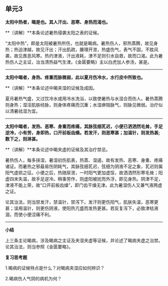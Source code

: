 ## 单元3

**太阳中热者，暍是也。其人汗出、恶寒、身热而渴也。**

**〔讲解〕**本条论述暑热侵袭太阳之表的证候。

“太阳中热”，即是太阳被暑热所伤，也就是暍病。暑热伤人，邪热蒸腾，故见身热；热迫津越，故见汗出；汗出肌疏，腠理开泄，热盛伤气，表气不固，不胜风袭，故见畏恶风寒。热灼津液，汗出液耗，津不足则引水自救，故而口渴。此为暑热伤人之主证，治当清热益气生津。《金匮要略》主以白虎加人参汤，甚是。

------

**太阳中暍者，身热、疼重而脉微弱，此以夏月伤冷水，水行皮中所致也。**

**〔讲解〕**本条论述中暍夹湿的证候及成因。

夏月暑热气盛，又过饮冷水或用冷水洗浴，以致使暑热与水湿合而伤人。暑热蒸腾则身热；湿淫肌肤经脉，则身体疼痛而沉重；水湿痹阻脉气，则脉见微弱。治疗似以清暑祛湿为宜。

------

**太阳中暍者，发热、恶寒、身重而疼痛，其脉弦细芤迟，小便已洒洒然毛耸，手足逆冷，小有劳，身即热，口开前板齿燥。若发汗，则恶寒甚；加温针，则发热甚;数下之，则淋甚。**

**〔讲解〕**本条论述中暍夹虚的证候及其治疗禁忌。

暑热伤人，每多挟湿，暑湿初伤肌表，热蒸、湿遏，故有发热、恶寒、身重、疼痛诸证。而暑热之邪最易伤阴耗气，其脉弦细芤迟，弦细为阴液不足之象，芤迟则属阳气虚损之征。小便之后，热随尿泄，一时阳气更加虚馁，故洒洒然形寒毛耸；阳虚四末失温，故手足逆冷。稍事劳作，则虚阳被扰而外浮，即见身热。阴津不足，津液不能上荣，故“口开前板齿燥”，即门齿干燥无津。此为暑湿伤人又兼气液两虚之证。

论其治法，则当禁发汗，禁温针，禁泻下。发汗则更伤阳气，肌肤失温，恶寒更甚；误用温针，则更伤阴液，使阳热亢盛而发热更甚。若反复泻下，必致津枯液涸，而使小便涩痛不利。

------

**小结**

上三条主论暍病，涉及暍病之主证及夹湿夹虚等证候，并论述了暍病夹虚之治禁。论其治法，则当参照《金匮要略》。

**复习思考题**

1.暍病的证候特点是什么？对暍病夹湿应如何辨识？

2.暍病伤人气阴的病机为何？